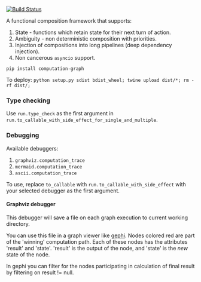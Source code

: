 [![Build Status](https://travis-ci.com/hyroai/computation-graph.svg?branch=master)](https://travis-ci.com/hyroai/computation-graph)

A functional composition framework that supports:

1. State - functions which retain state for their next turn of action.
2. Ambiguity - non deterministic composition with priorities.
3. Injection of compositions into long pipelines (deep dependency injection).
4. Non cancerous `asyncio` support.

`pip install computation-graph`

To deploy: `python setup.py sdist bdist_wheel; twine upload dist/*; rm -rf dist/;`

### Type checking

Use `run.type_check` as the first argument in `run.to_callable_with_side_effect_for_single_and_multiple`.

### Debugging

Available debuggers:

1. `graphviz.computation_trace`
1. `mermaid.computation_trace`
1. `ascii.computation_trace`

To use, replace `to_callable` with `run.to_callable_with_side_effect` with your selected debugger as the first argument.

#### Graphviz debugger

This debugger will save a file on each graph execution to current working directory.

You can use this file in a graph viewer like [gephi](https://gephi.org/).
Nodes colored red are part of the 'winning' computation path.
Each of these nodes has the attributes 'result' and 'state'.
'result' is the output of the node, and 'state' is the _new_ state of the node.

In gephi you can filter for the nodes participating in calculation of final result by filtering on result != null.
